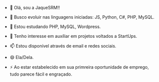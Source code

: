 - 👋 Olá, sou a JaqueSRM!!
  
- 👀 Busco evoluir nas linguagens iniciadas: JS, Python, C#, PHP, MySQL.
  
- 🌱 Estou estudando PHP, MySQL, Wordpress.
  
- 💞️ Tenho interesse em auxíliar em projetos voltados a StartUps.
  
- 📫 Estou disponível através de email e redes sociais.
  
- 😄 Ela/Dela.

- ⚡ Ao estar estabelecido em sua primreira oportunidade de emprego, tudo parece fácil e engraçado.


<!---
![image](https://github.com/JaqueSRM10/JaqueSRM10/assets/171282582/c1365dfe-3a98-4d2d-8e4b-06464a91d241) Este é meu repositório , estou muito animada para trazer muitas novidades, compartilhar conhecimenetos e aprender muito com vcs!!!

 ![image](https://github.com/JaqueSRM10/JaqueSRM10/assets/171282582/cca5708d-b5c3-4a15-b578-7e70ac0b6d27) This is my repository, I'm very excited to bring lots of news, share knowledge and learn a lot from you!!!

![image](https://github.com/JaqueSRM10/JaqueSRM10/assets/171282582/61428051-20a7-470b-ad42-26d2fdd17640) Dies ist mein Repository. Ich freue mich sehr, viele Neuigkeiten zu bringen, Wissen zu teilen und viel von Ihnen zu lernen!!!

![image](https://github.com/JaqueSRM10/JaqueSRM10/assets/171282582/2d3858c8-3cda-4393-9672-816f0dd8342d) Ceci est mon référentiel, je suis très excité d'apporter beaucoup de nouvelles, de partager des connaissances et d'apprendre beaucoup de vous !!!
--->
